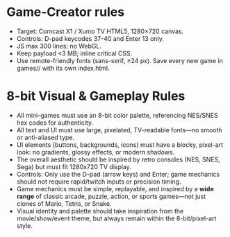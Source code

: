# Game-Creator rules

- Target: Comcast X1 / Xumo TV HTML5, 1280×720 canvas.
- Controls: D-pad keycodes 37-40 and Enter 13 only.
- JS max 300 lines; no WebGL.
- Keep payload <3 MB; inline critical CSS.
- Use remote-friendly fonts (sans-serif, ≥24 px).
Save every new game in games/<slug>/ with its own index.html.

# 8-bit Visual & Gameplay Rules

- All mini-games must use an 8-bit color palette, referencing NES/SNES hex codes for authenticity.
- All text and UI must use large, pixelated, TV-readable fonts—no smooth or anti-aliased type.
- UI elements (buttons, backgrounds, icons) must have a blocky, pixel-art look: no gradients, glossy effects, or modern shadows.
- The overall aesthetic should be inspired by retro consoles (NES, SNES, Sega) but must fit 1280x720 TV display.
- Controls: Only use the D-pad (arrow keys) and Enter; game mechanics should not require rapid/twitch inputs or precision timing.
- Game mechanics must be simple, replayable, and inspired by a **wide range** of classic arcade, puzzle, action, or sports games—not just clones of Mario, Tetris, or Snake.
- Visual identity and palette should take inspiration from the movie/show/event theme, but always remain within the 8-bit/pixel-art style.